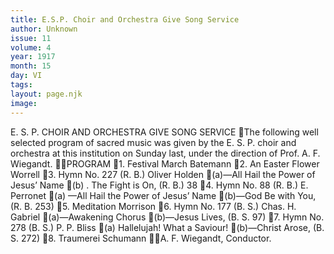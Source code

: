 ```yaml
---
title: E.S.P. Choir and Orchestra Give Song Service
author: Unknown
issue: 11
volume: 4
year: 1917
month: 15
day: VI
tags:
layout: page.njk
image:
---
```

E. S. P. CHOIR AND ORCHESTRA GIVE SONG SERVICE The following well selected program of sacred music was given by the E. S. P. choir and orchestra at this institution on Sunday last, under the direction of Prof. A. F. Wiegandt. PROGRAM 1. Festival March Batemann 2. An Easter Flower Worrell 3. Hymn No. 227 (R. B.) Oliver Holden (a)—All Hail the Power of Jesus’ Name (b) . The Fight is On, (R. B.) 38 4. Hymn No. 88 (R. B.) E. Perronet (a) —All Hail the Power of Jesus’ Name (b)—God Be with You, (R. B. 253) 5. Meditation Morrison 6. Hymn No. 177 (B. S.) Chas. H. Gabriel (a)—Awakening Chorus (b)—Jesus Lives, (B. S. 97) 7. Hymn No. 278 (B. S.) P. P. Bliss (a) Hallelujah! What a Saviour! (b)—Christ Arose, (B. S. 272) 8. Traumerei Schumann A. F. Wiegandt, Conductor. 
